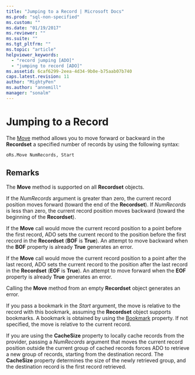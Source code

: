 ```yaml
---
title: "Jumping to a Record | Microsoft Docs"
ms.prod: "sql-non-specified"
ms.custom: ""
ms.date: "01/19/2017"
ms.reviewer: ""
ms.suite: ""
ms.tgt_pltfrm: ""
ms.topic: "article"
helpviewer_keywords: 
  - "record jumping [ADO]"
  - "jumping to record [ADO]"
ms.assetid: 6caf6299-2eea-4d34-9b0e-b75aab07b740
caps.latest.revision: 11
author: "MightyPen"
ms.author: "annemill"
manager: "sonalm"
---
```

# Jumping to a Record
The [Move](../../../ado/reference/ado-api/move-method-ado.md) method allows you to move forward or backward in the **Recordset** a specified number of records by using the following syntax:  
  
```  
oRs.Move NumRecords, Start  
```  
  
## Remarks  
 The **Move** method is supported on all **Recordset** objects.  
  
 If the *NumRecords* argument is greater than zero, the current record position moves forward (toward the end of the **Recordset**). If *NumRecords* is less than zero, the current record position moves backward (toward the beginning of the **Recordset**).  
  
 If the **Move** call would move the current record position to a point before the first record, ADO sets the current record to the position before the first record in the **Recordset** (**BOF** is **True**). An attempt to move backward when the **BOF** property is already **True** generates an error.  
  
 If the **Move** call would move the current record position to a point after the last record, ADO sets the current record to the position after the last record in the **Recordset** (**EOF** is **True**). An attempt to move forward when the **EOF** property is already **True** generates an error.  
  
 Calling the **Move** method from an empty **Recordset** object generates an error.  
  
 If you pass a bookmark in the *Start* argument, the move is relative to the record with this bookmark, assuming the **Recordset** object supports bookmarks. A bookmark is obtained by using the [Bookmark](../../../ado/reference/ado-api/bookmark-property-ado.md) property. If not specified, the move is relative to the current record.  
  
 If you are using the **CacheSize** property to locally cache records from the provider, passing a *NumRecords* argument that moves the current record position outside the current group of cached records forces ADO to retrieve a new group of records, starting from the destination record. The **CacheSize** property determines the size of the newly retrieved group, and the destination record is the first record retrieved.